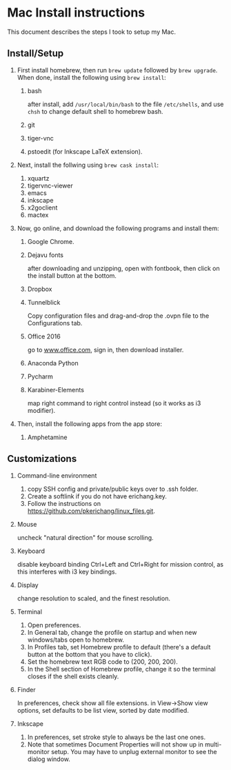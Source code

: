 # Mac Install instructions
This document describes the steps I took to setup my Mac.

## Install/Setup

1. First install homebrew, then run `brew update` followed by `brew upgrade`.  When done, install the following using `brew install`:
   
   1. bash
      
      after install, add `/usr/local/bin/bash` to the file `/etc/shells`, and use `chsh` to change default shell to homebrew bash.
   
   2. git
   3. tiger-vnc
   4. pstoedit (for Inkscape LaTeX extension).

2. Next, install the follwing using `brew cask install`:
   
   1. xquartz
   2. tigervnc-viewer
   3. emacs
   4. inkscape
   5. x2goclient
   6. mactex 

3. Now, go online, and download the following programs and install them:
   
   1. Google Chrome.
   2. Dejavu fonts
      
      after downloading and unzipping, open with fontbook, then click on the install button at the bottom.

   3. Dropbox
   4. Tunnelblick
      
      Copy configuration files and drag-and-drop the .ovpn file to the Configurations tab.

   5. Office 2016
      
      go to www.office.com, sign in, then download installer.

   6. Anaconda Python
   7. Pycharm
   8. Karabiner-Elements

      map right command to right control instead (so it works as i3 modifier).

4. Then, install the following apps from the app store:
   
   1. Amphetamine

## Customizations

1. Command-line environment

   1. copy SSH config and private/public keys over to .ssh folder.
   2. Create a softlink if you do not have erichang.key.
   3. Follow the instructions on <https://github.com/pkerichang/linux_files.git>.

2. Mouse

   uncheck "natural direction" for mouse scrolling.

3. Keyboard

   disable keyboard binding Ctrl+Left and Ctrl+Right for mission control, as this interferes with i3 key bindings.

4. Display

   change resolution to scaled, and the finest resolution.

5. Terminal

   1. Open preferences.
   2. In General tab, change the profile on startup and when new windows/tabs open to homebrew.
   3. In Profiles tab, set Homebrew profile to default (there's a default button at the bottom that you have to click).
   4. Set the homebrew text RGB code to (200, 200, 200).  
   5. In the Shell section of Homebrew profile, change it so the terminal closes if the shell exists cleanly.

6. Finder

   In preferences, check show all file extensions.  in View->Show view options, set defaults to be list view, sorted by date modified.

7. Inkscape

   1. In preferences, set stroke style to always be the last one ones.
   2. Note that sometimes Document Properties will not show up in multi-monitor setup.  You may have to unplug external monitor
      to see the dialog window.
